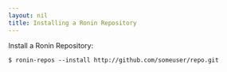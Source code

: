 ```yaml
---
layout: nil
title: Installing a Ronin Repository
---
```


Install a Ronin Repository:

    $ ronin-repos --install http://github.com/someuser/repo.git

